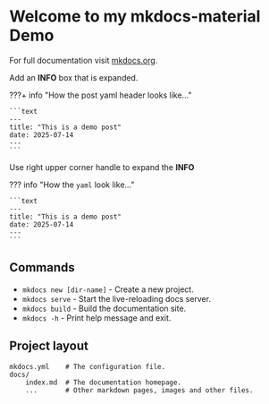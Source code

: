 # Welcome to my mkdocs-material Demo

For full documentation visit [mkdocs.org](https://www.mkdocs.org).

Add an **INFO** box that is expanded.

???+ info "How the post yaml header looks like..."

    ```text
    ---
    title: "This is a demo post"
    date: 2025-07-14
    ---
    ```

Use right upper corner handle to expand the **INFO**

??? info "How the `yaml` look like..."

    ```text
    ---
    title: "This is a demo post"
    date: 2025-07-14
    ---
    ```



## Commands

* `mkdocs new [dir-name]` - Create a new project.
* `mkdocs serve` - Start the live-reloading docs server.
* `mkdocs build` - Build the documentation site.
* `mkdocs -h` - Print help message and exit.

## Project layout

    mkdocs.yml    # The configuration file.
    docs/
        index.md  # The documentation homepage.
        ...       # Other markdown pages, images and other files.
